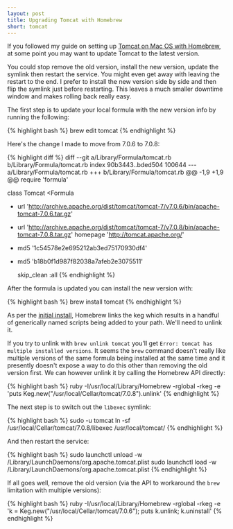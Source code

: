 ```yaml
---
layout: post
title: Upgrading Tomcat with Homebrew
short: tomcat
---
```


If you followed my guide on setting up [Tomcat on Mac OS with Homebrew](/posts/mac-os-rails-server#tomcat), at some point you may want to update Tomcat to the latest version.

You could stop remove the old version, install the new version, update the symlink then restart the service. You might even get away with leaving the restart to the end. I prefer to install the new version side by side and then flip the symlink just before restarting. This leaves a much smaller downtime window and makes rolling back really easy.

The first step is to update your local formula with the new version info by running the following:

{% highlight bash %}
brew edit tomcat
{% endhighlight %}

Here's the change I made to move from 7.0.6 to 7.0.8:

{% highlight diff %}
diff --git a/Library/Formula/tomcat.rb b/Library/Formula/tomcat.rb
index 90b3443..bded504 100644
--- a/Library/Formula/tomcat.rb
+++ b/Library/Formula/tomcat.rb
@@ -1,9 +1,9 @@
 require 'formula'
 
 class Tomcat <Formula
-  url 'http://archive.apache.org/dist/tomcat/tomcat-7/v7.0.6/bin/apache-tomcat-7.0.6.tar.gz'
+  url 'http://archive.apache.org/dist/tomcat/tomcat-7/v7.0.8/bin/apache-tomcat-7.0.8.tar.gz'
   homepage 'http://tomcat.apache.org/'
-  md5 '1c54578e2e695212ab3ed75170930df4'
+  md5 'b18b0f1d987f82038a7afeb2e3075511'
 
   skip_clean :all
{% endhighlight %}

After the formula is updated you can install the new version with:

{% highlight bash %}
brew install tomcat
{% endhighlight %}

As per the [initial install](/posts/mac-os-rails-server#tomcat), Homebrew links the keg which results in a handful of generically named scripts being added to your path. We'll need to unlink it.

If you try to unlink with `brew unlink tomcat` you'll get `Error: tomcat has multiple installed versions`. It seems the `brew` command doesn't really like multiple versions of the same formula being installed at the same time and it presently doesn't expose a way to do this other than removing the old version first. We can however unlink it by calling the Homebrew API directly:

{% highlight bash %}
ruby -I/usr/local/Library/Homebrew -rglobal -rkeg -e 'puts Keg.new("/usr/local/Cellar/tomcat/7.0.8").unlink'
{% endhighlight %}

The next step is to switch out the `libexec` symlink:

{% highlight bash %}
sudo -u tomcat ln -sf /usr/local/Cellar/tomcat/7.0.8/libexec /usr/local/tomcat/
{% endhighlight %}

And then restart the service:

{% highlight bash %}
sudo launchctl unload -w /Library/LaunchDaemons/org.apache.tomcat.plist
sudo launchctl load -w /Library/LaunchDaemons/org.apache.tomcat.plist
{% endhighlight %}

If all goes well, remove the old version (via the API to workaround the `brew` limitation with multiple versions):

{% highlight bash %}
ruby -I/usr/local/Library/Homebrew -rglobal -rkeg -e 'k = Keg.new("/usr/local/Cellar/tomcat/7.0.6"); puts k.unlink; k.uninstall'
{% endhighlight %}
